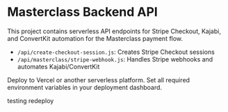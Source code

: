 # Masterclass Backend API

This project contains serverless API endpoints for Stripe Checkout, Kajabi, and ConvertKit automation for the Masterclass payment flow.

- `/api/create-checkout-session.js`: Creates Stripe Checkout sessions
- `/api/masterclass/stripe-webhook.js`: Handles Stripe webhooks and automates Kajabi/ConvertKit

Deploy to Vercel or another serverless platform. Set all required environment variables in your deployment dashboard.





testing redeploy
